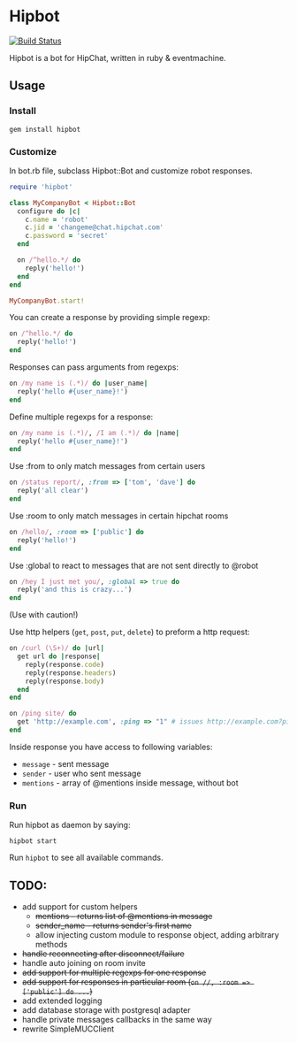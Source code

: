 # Hipbot

[![Build Status](https://secure.travis-ci.org/pewniak747/hipbot.png?branch=master)](http://travis-ci.org/pewniak747/hipbot)

Hipbot is a bot for HipChat, written in ruby & eventmachine.

## Usage

### Install

```
gem install hipbot
```

### Customize

In bot.rb file, subclass Hipbot::Bot and customize robot responses.

``` ruby
require 'hipbot'

class MyCompanyBot < Hipbot::Bot
  configure do |c|
    c.name = 'robot'
    c.jid = 'changeme@chat.hipchat.com'
    c.password = 'secret'
  end

  on /^hello.*/ do
    reply('hello!')
  end
end

MyCompanyBot.start!
```

You can create a response by providing simple regexp:

``` ruby
on /^hello.*/ do
  reply('hello!')
end
```

Responses can pass arguments from regexps:

``` ruby
on /my name is (.*)/ do |user_name|
  reply('hello #{user_name}!')
end
```

Define multiple regexps for a response:

``` ruby
on /my name is (.*)/, /I am (.*)/ do |name|
  reply('hello #{user_name}!')
end
```

Use :from to only match messages from certain users

``` ruby
on /status report/, :from => ['tom', 'dave'] do
  reply('all clear')
end
```

Use :room to only match messages in certain hipchat rooms

``` ruby
on /hello/, :room => ['public'] do
  reply('hello!')
end
```

Use :global to react to messages that are not sent directly to @robot

``` ruby
on /hey I just met you/, :global => true do
  reply('and this is crazy...')
end
```

(Use with caution!)

Use http helpers (`get`, `post`, `put`, `delete`) to preform a http request:

``` ruby
on /curl (\S+)/ do |url|
  get url do |response|
    reply(response.code)
    reply(response.headers)
    reply(response.body)
  end
end
```

``` ruby
on /ping site/ do
  get 'http://example.com', :ping => "1" # issues http://example.com?ping=1
end
```

Inside response you have access to following variables:

* `message` - sent message
* `sender` - user who sent message
* `mentions` - array of @mentions inside message, without bot

### Run

Run hipbot as daemon by saying:

```
hipbot start
```

Run `hipbot` to see all available commands.

## TODO:

* add support for custom helpers
  * ~~mentions - returns list of @mentions in message~~
  * ~~sender_name - returns sender's first name~~
  * allow injecting custom module to response object, adding arbitrary methods
* ~~handle reconnecting after disconnect/failure~~
* handle auto joining on room invite
* ~~add support for multiple regexps for one response~~
* ~~add support for responses in particular room (`on //, :room => ['public'] do ...`)~~
* add extended logging
* add database storage with postgresql adapter
* handle private messages callbacks in the same way
* rewrite SimpleMUCClient
